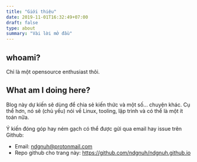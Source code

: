 ```yaml
---
title: "Giới thiệu"
date: 2019-11-01T16:32:49+07:00
draft: false
type: about
summary: "Vài lời mở đầu"
---
```


## whoami?

Chỉ là một opensource enthusiast thôi.

## What am I doing here?

Blog này dự kiến sẽ dùng để chia sẻ kiến thức và một số... chuyện khác. Cụ thể hơn, nó sẽ (chủ yếu) nói về Linux, tooling, lập trình và có thể là một ít toán nữa.

Ý kiến đóng góp hay ném gạch có thể được gửi qua email hay issue trên Github:
- Email: ndgnuh@protonmail.com
- Repo github cho trang này: https://github.com/ndgnuh/ndgnuh.github.io
